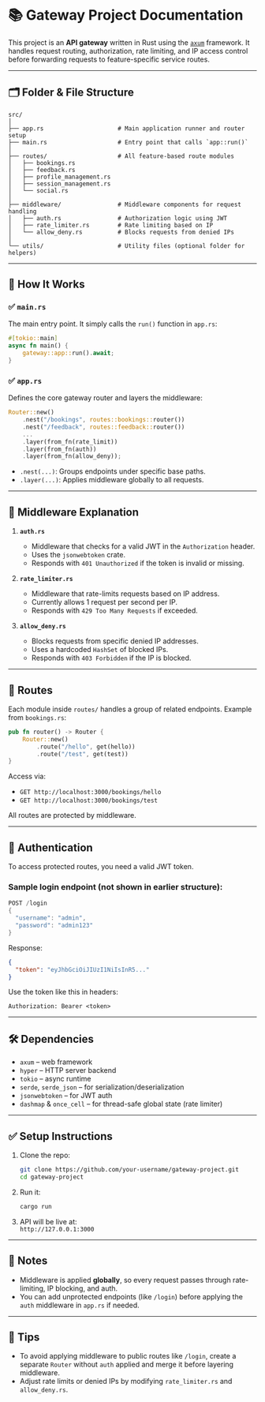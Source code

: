 # 📚 Gateway Project Documentation

This project is an **API gateway** written in Rust using the [`axum`](https://docs.rs/axum/latest/axum/) framework. It handles request routing, authorization, rate limiting, and IP access control before forwarding requests to feature-specific service routes.

---

## 🗂️ Folder & File Structure

```
src/
│
├── app.rs                     # Main application runner and router setup
├── main.rs                    # Entry point that calls `app::run()`
│
├── routes/                    # All feature-based route modules
│   ├── bookings.rs
│   ├── feedback.rs
│   ├── profile_management.rs
│   ├── session_management.rs
│   └── social.rs
│
├── middleware/                # Middleware components for request handling
│   ├── auth.rs                # Authorization logic using JWT
│   ├── rate_limiter.rs        # Rate limiting based on IP
│   └── allow_deny.rs          # Blocks requests from denied IPs
│
└── utils/                     # Utility files (optional folder for helpers)
```

---

## 🚀 How It Works

### ✅ `main.rs`
The main entry point. It simply calls the `run()` function in `app.rs`:

```rust
#[tokio::main]
async fn main() {
    gateway::app::run().await;
}
```

### ✅ `app.rs`
Defines the core gateway router and layers the middleware:

```rust
Router::new()
    .nest("/bookings", routes::bookings::router())
    .nest("/feedback", routes::feedback::router())
    ...
    .layer(from_fn(rate_limit))
    .layer(from_fn(auth))
    .layer(from_fn(allow_deny));
```

- `.nest(...)`: Groups endpoints under specific base paths.
- `.layer(...)`: Applies middleware globally to all requests.

---

## 🔐 Middleware Explanation

1. **`auth.rs`**  
   - Middleware that checks for a valid JWT in the `Authorization` header.
   - Uses the `jsonwebtoken` crate.
   - Responds with `401 Unauthorized` if the token is invalid or missing.

2. **`rate_limiter.rs`**  
   - Middleware that rate-limits requests based on IP address.
   - Currently allows 1 request per second per IP.
   - Responds with `429 Too Many Requests` if exceeded.

3. **`allow_deny.rs`**  
   - Blocks requests from specific denied IP addresses.
   - Uses a hardcoded `HashSet` of blocked IPs.
   - Responds with `403 Forbidden` if the IP is blocked.

---

## 🔀 Routes

Each module inside `routes/` handles a group of related endpoints. Example from `bookings.rs`:

```rust
pub fn router() -> Router {
    Router::new()
        .route("/hello", get(hello))
        .route("/test", get(test))
}
```

Access via:  
- `GET http://localhost:3000/bookings/hello`  
- `GET http://localhost:3000/bookings/test`

All routes are protected by middleware.

---

## 🔑 Authentication

To access protected routes, you need a valid JWT token.

### Sample login endpoint (not shown in earlier structure):
```rust
POST /login
{
  "username": "admin",
  "password": "admin123"
}
```

Response:
```json
{
  "token": "eyJhbGciOiJIUzI1NiIsInR5..."
}
```

Use the token like this in headers:

```
Authorization: Bearer <token>
```

---

## 🛠 Dependencies

- `axum` – web framework
- `hyper` – HTTP server backend
- `tokio` – async runtime
- `serde`, `serde_json` – for serialization/deserialization
- `jsonwebtoken` – for JWT auth
- `dashmap` & `once_cell` – for thread-safe global state (rate limiter)

---

## ✅ Setup Instructions

1. Clone the repo:
   ```sh
   git clone https://github.com/your-username/gateway-project.git
   cd gateway-project
   ```

2. Run it:
   ```sh
   cargo run
   ```

3. API will be live at:  
   `http://127.0.0.1:3000`

---

## 📌 Notes

- Middleware is applied **globally**, so every request passes through rate-limiting, IP blocking, and auth.
- You can add unprotected endpoints (like `/login`) before applying the `auth` middleware in `app.rs` if needed.

---

## 🧠 Tips

- To avoid applying middleware to public routes like `/login`, create a separate `Router` without `auth` applied and merge it before layering middleware.
- Adjust rate limits or denied IPs by modifying `rate_limiter.rs` and `allow_deny.rs`.